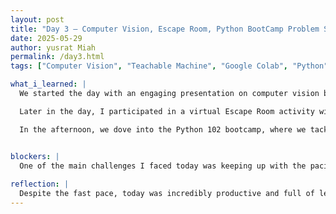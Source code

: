 ```yaml
---
layout: post
title: "Day 3 – Computer Vision, Escape Room, Python BootCamp Problem Solving and File I/O"
date: 2025-05-29
author: yusrat Miah
permalink: /day3.html
tags: ["Computer Vision", "Teachable Machine", "Google Colab", "Python", "Replit"]

what_i_learned: |
  We started the day with an engaging presentation on computer vision by Andrew Kelly from CEAMLS SAIRI '23, where I learned the key differences between image classification, used to recognize and label objects, and object detection, which involves identifying objects and drawing bounding boxes around them. Following the presentation, I used Google’s Teachable Machine to train an image classification model with three car classes: Porsche, Audi, and Volkswagen. Later, we transitioned to Google Colab, where we wrote short programs to experiment with both images and video, exploring the powerful object detection capabilities of the YOLOv8 model by Ultralytics.

  Later in the day, I participated in a virtual Escape Room activity with my project team using “Alone Together” by Enchambered. It was a unique and enjoyable experience that required each of us to share clues from our screens, none of which were identical, making communication and collaboration absolutely essential. It was not only a fun mental challenge but also a great way to build trust and teamwork.

  In the afternoon, we dove into the Python 102 bootcamp, where we tackled more advanced programming tasks. One of the highlights was building a functional Python gradebook that could store student names and grades, update and delete entries, and calculate averages, all accessible through a terminal interface. We also worked on a set of problem-solving challenges that deepened our understanding of core programming concepts. These included creating a word frequency counter using dictionaries, comparing users’ favorite fruits using set operations, and working with file input/output to write, read, and append text files. Each task helped reinforce my Python skills through practical, hands-on coding.


blockers: |
  One of the main challenges I faced today was keeping up with the pacing of the problem-solving challenges during the Python 102 bootcamp. While I was able to follow along with most of the concepts, some of the exercises required more time and focus than the schedule allowed. This made it a bit difficult to fully digest and apply certain techniques in real time, especially when transitioning quickly between topics like dictionaries, sets, and file I/O.
  
reflection: |
  Despite the fast pace, today was incredibly productive and full of learning. I enjoyed the mix of hands-on coding, collaborative problem-solving, and technical presentations. Each activity pushed me to think critically, communicate more clearly with my teammates, and expand my programming toolkit. The Escape Room was a great reminder that strong teamwork is just as important in tech as technical skills, and the coding challenges reinforced the value of persistence and practice. I’m looking forward to reviewing the concepts at my own pace to solidify what I learned.
---
```

